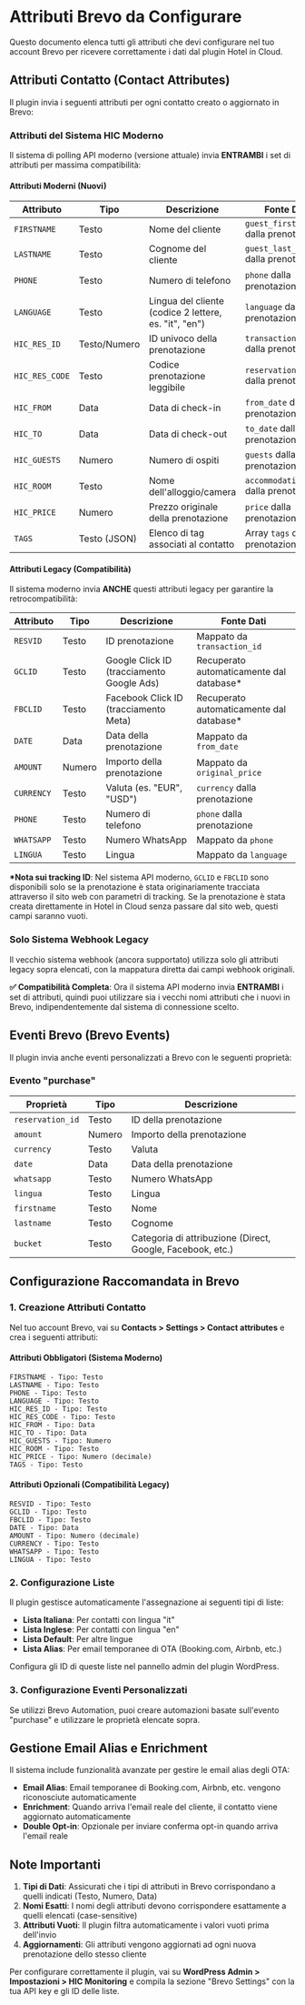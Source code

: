 # Attributi Brevo da Configurare

Questo documento elenca tutti gli attributi che devi configurare nel tuo account Brevo per ricevere correttamente i dati dal plugin Hotel in Cloud.

## Attributi Contatto (Contact Attributes)

Il plugin invia i seguenti attributi per ogni contatto creato o aggiornato in Brevo:

### Attributi del Sistema HIC Moderno
Il sistema di polling API moderno (versione attuale) invia **ENTRAMBI** i set di attributi per massima compatibilità:

#### Attributi Moderni (Nuovi)
| Attributo | Tipo | Descrizione | Fonte Dati |
|-----------|------|-------------|-------------|
| `FIRSTNAME` | Testo | Nome del cliente | `guest_first_name` dalla prenotazione |
| `LASTNAME` | Testo | Cognome del cliente | `guest_last_name` dalla prenotazione |
| `PHONE` | Testo | Numero di telefono | `phone` dalla prenotazione |
| `LANGUAGE` | Testo | Lingua del cliente (codice 2 lettere, es. "it", "en") | `language` dalla prenotazione |
| `HIC_RES_ID` | Testo/Numero | ID univoco della prenotazione | `transaction_id` dalla prenotazione |
| `HIC_RES_CODE` | Testo | Codice prenotazione leggibile | `reservation_code` dalla prenotazione |
| `HIC_FROM` | Data | Data di check-in | `from_date` dalla prenotazione |
| `HIC_TO` | Data | Data di check-out | `to_date` dalla prenotazione |
| `HIC_GUESTS` | Numero | Numero di ospiti | `guests` dalla prenotazione |
| `HIC_ROOM` | Testo | Nome dell'alloggio/camera | `accommodation_name` dalla prenotazione |
| `HIC_PRICE` | Numero | Prezzo originale della prenotazione | `price` dalla prenotazione |
| `TAGS` | Testo (JSON) | Elenco di tag associati al contatto | Array `tags` dalla prenotazione |

#### Attributi Legacy (Compatibilità)
Il sistema moderno invia **ANCHE** questi attributi legacy per garantire la retrocompatibilità:

| Attributo | Tipo | Descrizione | Fonte Dati |
|-----------|------|-------------|-------------|
| `RESVID` | Testo | ID prenotazione | Mappato da `transaction_id` |
| `GCLID` | Testo | Google Click ID (tracciamento Google Ads) | Recuperato automaticamente dal database* |
| `FBCLID` | Testo | Facebook Click ID (tracciamento Meta) | Recuperato automaticamente dal database* |
| `DATE` | Data | Data della prenotazione | Mappato da `from_date` |
| `AMOUNT` | Numero | Importo della prenotazione | Mappato da `original_price` |
| `CURRENCY` | Testo | Valuta (es. "EUR", "USD") | `currency` dalla prenotazione |
| `PHONE` | Testo | Numero di telefono | `phone` dalla prenotazione |
| `WHATSAPP` | Testo | Numero WhatsApp | Mappato da `phone` |
| `LINGUA` | Testo | Lingua | Mappato da `language` |

**\*Nota sui tracking ID**: Nel sistema API moderno, `GCLID` e `FBCLID` sono disponibili solo se la prenotazione è stata originariamente tracciata attraverso il sito web con parametri di tracking. Se la prenotazione è stata creata direttamente in Hotel in Cloud senza passare dal sito web, questi campi saranno vuoti.

### Solo Sistema Webhook Legacy
Il vecchio sistema webhook (ancora supportato) utilizza solo gli attributi legacy sopra elencati, con la mappatura diretta dai campi webhook originali.

**✅ Compatibilità Completa**: Ora il sistema API moderno invia **ENTRAMBI** i set di attributi, quindi puoi utilizzare sia i vecchi nomi attributi che i nuovi in Brevo, indipendentemente dal sistema di connessione scelto.

## Eventi Brevo (Brevo Events)

Il plugin invia anche eventi personalizzati a Brevo con le seguenti proprietà:

### Evento "purchase"
| Proprietà | Tipo | Descrizione |
|-----------|------|-------------|
| `reservation_id` | Testo | ID della prenotazione |
| `amount` | Numero | Importo della prenotazione |
| `currency` | Testo | Valuta |
| `date` | Data | Data della prenotazione |
| `whatsapp` | Testo | Numero WhatsApp |
| `lingua` | Testo | Lingua |
| `firstname` | Testo | Nome |
| `lastname` | Testo | Cognome |
| `bucket` | Testo | Categoria di attribuzione (Direct, Google, Facebook, etc.) |

## Configurazione Raccomandata in Brevo

### 1. Creazione Attributi Contatto
Nel tuo account Brevo, vai su **Contacts > Settings > Contact attributes** e crea i seguenti attributi:

#### Attributi Obbligatori (Sistema Moderno)
```
FIRSTNAME - Tipo: Testo
LASTNAME - Tipo: Testo  
PHONE - Tipo: Testo
LANGUAGE - Tipo: Testo
HIC_RES_ID - Tipo: Testo
HIC_RES_CODE - Tipo: Testo
HIC_FROM - Tipo: Data
HIC_TO - Tipo: Data
HIC_GUESTS - Tipo: Numero
HIC_ROOM - Tipo: Testo
HIC_PRICE - Tipo: Numero (decimale)
TAGS - Tipo: Testo
```

#### Attributi Opzionali (Compatibilità Legacy)
```
RESVID - Tipo: Testo
GCLID - Tipo: Testo
FBCLID - Tipo: Testo
DATE - Tipo: Data
AMOUNT - Tipo: Numero (decimale)
CURRENCY - Tipo: Testo
WHATSAPP - Tipo: Testo
LINGUA - Tipo: Testo
```

### 2. Configurazione Liste
Il plugin gestisce automaticamente l'assegnazione ai seguenti tipi di liste:

- **Lista Italiana**: Per contatti con lingua "it"
- **Lista Inglese**: Per contatti con lingua "en"  
- **Lista Default**: Per altre lingue
- **Lista Alias**: Per email temporanee di OTA (Booking.com, Airbnb, etc.)

Configura gli ID di queste liste nel pannello admin del plugin WordPress.

### 3. Configurazione Eventi Personalizzati
Se utilizzi Brevo Automation, puoi creare automazioni basate sull'evento "purchase" e utilizzare le proprietà elencate sopra.

## Gestione Email Alias e Enrichment

Il sistema include funzionalità avanzate per gestire le email alias degli OTA:

- **Email Alias**: Email temporanee di Booking.com, Airbnb, etc. vengono riconosciute automaticamente
- **Enrichment**: Quando arriva l'email reale del cliente, il contatto viene aggiornato automaticamente
- **Double Opt-in**: Opzionale per inviare conferma opt-in quando arriva l'email reale

## Note Importanti

1. **Tipi di Dati**: Assicurati che i tipi di attributi in Brevo corrispondano a quelli indicati (Testo, Numero, Data)
2. **Nomi Esatti**: I nomi degli attributi devono corrispondere esattamente a quelli elencati (case-sensitive)
3. **Attributi Vuoti**: Il plugin filtra automaticamente i valori vuoti prima dell'invio
4. **Aggiornamenti**: Gli attributi vengono aggiornati ad ogni nuova prenotazione dello stesso cliente

Per configurare correttamente il plugin, vai su **WordPress Admin > Impostazioni > HIC Monitoring** e compila la sezione "Brevo Settings" con la tua API key e gli ID delle liste.